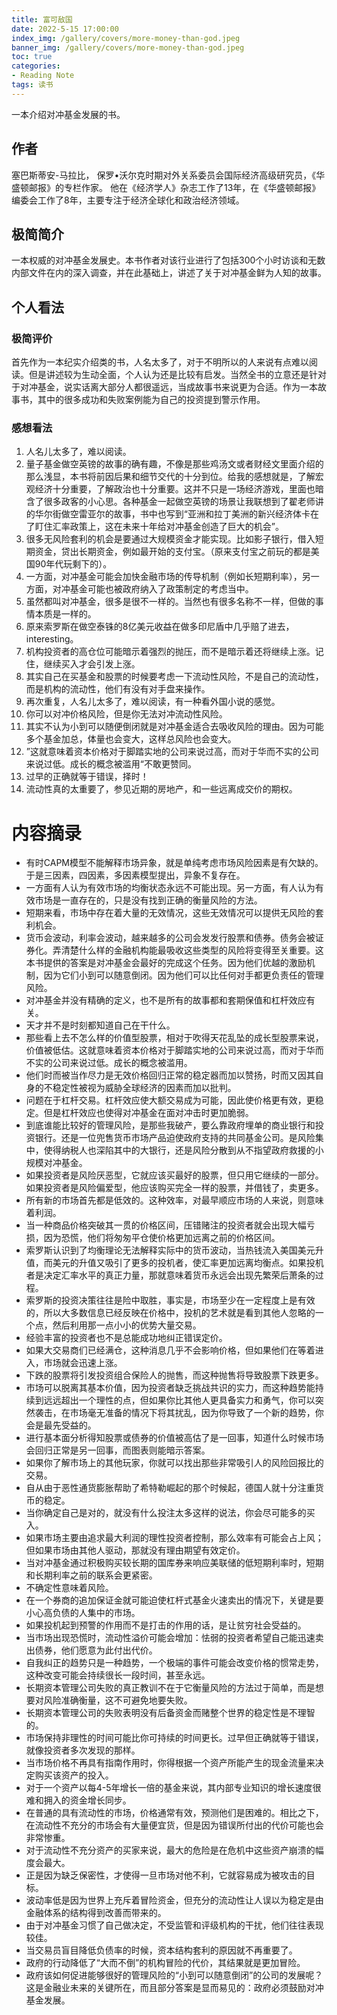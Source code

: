 ```yaml
---
title: 富可敌国
date: 2022-5-15 17:00:00
index_img: /gallery/covers/more-money-than-god.jpeg
banner_img: /gallery/covers/more-money-than-god.jpeg
toc: true
categories:
- Reading Note
tags: 读书
---
```


一本介绍对冲基金发展的书。

<!-- more -->

## 作者

塞巴斯蒂安-马拉比，
保罗•沃尔克时期对外关系委员会国际经济高级研究员，《华盛顿邮报》的专栏作家。
他在《经济学人》杂志工作了13年，在《华盛顿邮报》编委会工作了8年，主要专注于经济全球化和政治经济领域。


## 极简简介

一本权威的对冲基金发展史。本书作者对该行业进行了包括300个小时访谈和无数内部文件在内的深入调查，并在此基础上，讲述了关于对冲基金鲜为人知的故事。

## 个人看法

### 极简评价

首先作为一本纪实介绍类的书，人名太多了，对于不明所以的人来说有点难以阅读。但是讲述较为生动全面，个人认为还是比较有启发。当然全书的立意还是针对于对冲基金，说实话离大部分人都很遥远，当成故事书来说更为合适。作为一本故事书，其中的很多成功和失败案例能为自己的投资提到警示作用。

### 感想看法

1. 人名儿太多了，难以阅读。
2. 量子基金做空英镑的故事的确有趣，不像是那些鸡汤文或者财经文里面介绍的那么浅显，本书将前因后果和细节交代的十分到位。给我的感想就是，了解宏观经济十分重要，了解政治也十分重要。这并不只是一场经济游戏，里面也暗含了很多政客的小心思。各种基金一起做空英镑的场景让我联想到了翟老师讲的华尔街做空雷亚尔的故事，书中也写到“亚洲和拉丁美洲的新兴经济体卡在了盯住汇率政策上，这在未来十年给对冲基金创造了巨大的机会”。
3. 很多无风险套利的机会是要通过大规模资金才能实现。比如影子银行，借入短期资金，贷出长期资金，例如最开始的支付宝。（原来支付宝之前玩的都是美国90年代玩剩下的）。
4. 一方面，对冲基金可能会加快金融市场的传导机制（例如长短期利率），另一方面，对冲基金可能也被政府纳入了政策制定的考虑当中。
5. 虽然都叫对冲基金，很多是很不一样的。当然也有很多名称不一样，但做的事情本质是一样的。
6. 原来索罗斯在做空泰铢的8亿美元收益在做多印尼盾中几乎赔了进去，interesting。
7. 机构投资者的高仓位可能暗示着强烈的抛压，而不是暗示着还将继续上涨。记住，继续买入才会引发上涨。
8. 其实自己在买基金和股票的时候要考虑一下流动性风险，不是自己的流动性，而是机构的流动性，他们有没有对手盘来操作。
9. 再次重复，人名儿太多了，难以阅读，有一种看外国小说的感觉。
10. 你可以对冲价格风险，但是你无法对冲流动性风险。
11. 其实不认为小到可以随便倒闭就是对冲基金适合去吸收风险的理由。因为可能多个基金加总，体量也会变大，这样总风险也会变大。
12. ”这就意味着资本价格对于脚踏实地的公司来说过高，而对于华而不实的公司来说过低。成长的概念被滥用“不敢更赞同。
13. 过早的正确就等于错误，择时！
14. 流动性真的太重要了，参见近期的房地产，和一些远离成交价的期权。


# 内容摘录

- 有时CAPM模型不能解释市场异象，就是单纯考虑市场风险因素是有欠缺的。于是三因素，四因素，多因素模型提出，异象不复存在。
- 一方面有人认为有效市场的均衡状态永远不可能出现。另一方面，有人认为有效市场是一直存在的，只是没有找到正确的衡量风险的方法。
- 短期来看，市场中存在着大量的无效情况，这些无效情况可以提供无风险的套利机会。
- 货币会波动，利率会波动，越来越多的公司会发发行股票和债券。债务会被证券化。弄清楚什么样的金融机构能最吸收这些类型的风险将变得至关重要。这本书提供的答案是对冲基金会最好的完成这个任务。因为他们优越的激励机制，因为它们小到可以随意倒闭。因为他们可以比任何对手都更负责任的管理风险。
- 对冲基金并没有精确的定义，也不是所有的故事都和套期保值和杠杆效应有关。
- 天才并不是时刻都知道自己在干什么。
- 那些看上去不怎么样的价值型股票，相对于吹得天花乱坠的成长型股票来说，价值被低估。这就意味着资本价格对于脚踏实地的公司来说过高，而对于华而不实的公司来说过低。成长的概念被滥用。
- 他们时而被当作尽力是无效价格回归正常的稳定器而加以赞扬，时而又因其自身的不稳定性被视为威胁全球经济的因素而加以批判。
- 问题在于杠杆交易。杠杆效应使大额交易成为可能，因此使价格更有效，更稳定。但是杠杆效应也使得对冲基金在面对冲击时更加脆弱。
- 到底谁能比较好的管理风险，是那些我破产，要么靠政府埋单的商业银行和投资银行。还是一位兜售货币市场产品迫使政府支持的共同基金公司。是风险集中，使得纳税人也深陷其中的大银行，还是风险分散到从不指望政府救援的小规模对冲基金。
- 如果投资者是风险厌恶型，它就应该买最好的股票，但只用它继续的一部分。如果投资者是风险偏爱型，他应该购买完全一样的股票，并借钱了，卖更多。
- 所有新的市场首先都是低效的。这种效率，对最早顺应市场的人来说，则意味着利润。
- 当一种商品价格突破其一贯的价格区间，压错赌注的投资者就会出现大幅亏损，因为恐慌，他们将匆匆平仓使价格更加远离之前的价格区间。
- 索罗斯认识到了均衡理论无法解释实际中的货币波动，当热钱流入美国美元升值，而美元的升值又吸引了更多的投机者，使汇率更加远离均衡点。如果投机者是决定汇率水平的真正力量，那就意味着货币永远会出现先繁荣后萧条的过程。
- 索罗斯的投资决策往往是险中取胜，事实是，市场至少在一定程度上是有效的，所以大多数信息已经反映在价格中，投机的艺术就是看到其他人忽略的一个点，然后利用那一点小小的优势大量交易。
- 经验丰富的投资者也不是总能成功地纠正错误定价。
- 如果大交易商们已经满仓，这种消息几乎不会影响价格，但如果他们在等着进入，市场就会迅速上涨。
- 下跌的股票将引发投资组合保险人的抛售，而这种抛售将导致股票下跌更多。
- 市场可以脱离其基本价值，因为投资者缺乏挑战共识的实力，而这种趋势能持续到远远超出一个理性的点，但如果你比其他人更具备实力和勇气，你可以突然袭击，在市场毫无准备的情况下将其扰乱，因为你导致了一个新的趋势，你会是最先受益的。
- 进行基本面分析得知股票或债券的价值被高估了是一回事，知道什么时候市场会回归正常是另一回事，而图表则能暗示答案。
- 如果你了解市场上的其他玩家，你就可以找出那些非常吸引人的风险回报比的交易。
- 自从由于恶性通货膨胀帮助了希特勒崛起的那个时候起，德国人就十分注重货币的稳定。
- 当你确定自己是对的，就没有什么投注太多这样的说法，你会尽可能多的买入。
- 如果市场主要由追求最大利润的理性投资者控制，那么效率有可能会占上风；但如果市场由其他人驱动，那就没有理由期望有效定价。
- 当对冲基金通过积极购买较长期的国库券来响应美联储的低短期利率时，短期和长期利率之前的联系会更紧密。
- 不确定性意味着风险。
- 在一个券商的追加保证金就可能迫使杠杆式基金火速卖出的情况下，关键是要小心高负债的人集中的市场。
- 如果投机起到预警的作用而不是打击的作用的话，是让贫穷社会受益的。
- 当市场出现恐慌时，流动性溢价可能会增加：怯弱的投资者希望自己能迅速卖出债券，他们愿意为此付出代价。
- 自我纠正的趋势只是一种趋势，一个极端的事件可能会改变价格的惯常走势，这种改变可能会持续很长一段时间，甚至永远。
- 长期资本管理公司失败的真正教训不在于它衡量风险的方法过于简单，而是想要对风险准确衡量，这不可避免地要失败。
- 长期资本管理公司的失败表明没有后备资金而赌整个世界的稳定性是不理智的。
- 市场保持非理性的时间可能比你可持续的时间更长。过早但正确就等于错误，就像投资者多次发现的那样。
- 当市场价格不再具有指南作用时，你得根据一个资产所能产生的现金流量来决定购买该资产的投入。
- 对于一个资产以每4-5年增长一倍的基金来说，其内部专业知识的增长速度很难和拥入的资金增长同步。
- 在普通的具有流动性的市场，价格通常有效，预测他们是困难的。相比之下，在流动性不充分的市场会有大量便宜货，但是因为错误所付出的代价可能也会非常惨重。
- 对于流动性不充分资产的买家来说，最大的危险是在危机中这些资产崩溃的幅度会最大。
- 正是因为缺乏保密性，才使得一旦市场对他不利，它就容易成为被攻击的目标。
- 波动率低是因为世界上充斥着冒险资金，但充分的流动性让人误以为稳定是由金融体系的结构得到改善而带来的。
- 由于对冲基金习惯了自己做决定，不受监管和评级机构的干扰，他们往往表现较佳。
- 当交易员盲目降低负债率的时候，资本结构套利的原因就不再重要了。
- 政府的行动降低了“大而不倒”的机构冒险的代价，其结果就是更加冒险。
- 政府该如何促进能够很好的管理风险的“小到可以随意倒闭”的公司的发展呢？这是金融业未来的关键所在，而且部分答案是显而易见的：政府必须鼓励对冲基金发展。